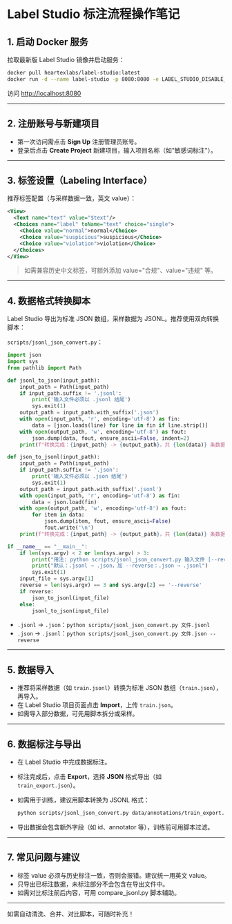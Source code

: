 # Label Studio 标注流程操作笔记

## 1. 启动 Docker 服务

拉取最新版 Label Studio 镜像并启动服务：

```bash
docker pull heartexlabs/label-studio:latest
docker run -d --name label-studio -p 8080:8080 -e LABEL_STUDIO_DISABLE_SIGNUP=true heartexlabs/label-studio:latest
```

访问 [http://localhost:8080](http://localhost:8080)

---

## 2. 注册账号与新建项目

- 第一次访问需点击 **Sign Up** 注册管理员账号。
- 登录后点击 **Create Project** 新建项目，输入项目名称（如"敏感词标注"）。

---

## 3. 标签设置（Labeling Interface）

推荐标签配置（与采样数据一致，英文 value）：

```xml
<View>
  <Text name="text" value="$text"/>
  <Choices name="label" toName="text" choice="single">
    <Choice value="normal">normal</Choice>
    <Choice value="suspicious">suspicious</Choice>
    <Choice value="violation">violation</Choice>
  </Choices>
</View>
```

> 如需兼容历史中文标签，可额外添加 value="合规"、value="违规" 等。

---

## 4. 数据格式转换脚本

Label Studio 导出为标准 JSON 数组，采样数据为 JSONL。推荐使用双向转换脚本：

`scripts/jsonl_json_convert.py`：

```python
import json
import sys
from pathlib import Path

def jsonl_to_json(input_path):
    input_path = Path(input_path)
    if input_path.suffix != '.jsonl':
        print('输入文件必须以 .jsonl 结尾')
        sys.exit(1)
    output_path = input_path.with_suffix('.json')
    with open(input_path, 'r', encoding='utf-8') as fin:
        data = [json.loads(line) for line in fin if line.strip()]
    with open(output_path, 'w', encoding='utf-8') as fout:
        json.dump(data, fout, ensure_ascii=False, indent=2)
    print(f"转换完成：{input_path} -> {output_path}，共 {len(data)} 条数据")

def json_to_jsonl(input_path):
    input_path = Path(input_path)
    if input_path.suffix != '.json':
        print('输入文件必须以 .json 结尾')
        sys.exit(1)
    output_path = input_path.with_suffix('.jsonl')
    with open(input_path, 'r', encoding='utf-8') as fin:
        data = json.load(fin)
    with open(output_path, 'w', encoding='utf-8') as fout:
        for item in data:
            json.dump(item, fout, ensure_ascii=False)
            fout.write('\n')
    print(f"转换完成：{input_path} -> {output_path}，共 {len(data)} 条数据")

if __name__ == "__main__":
    if len(sys.argv) < 2 or len(sys.argv) > 3:
        print("用法: python scripts/jsonl_json_convert.py 输入文件 [--reverse]")
        print("默认：.jsonl → .json，加 --reverse：.json → .jsonl")
        sys.exit(1)
    input_file = sys.argv[1]
    reverse = len(sys.argv) == 3 and sys.argv[2] == '--reverse'
    if reverse:
        json_to_jsonl(input_file)
    else:
        jsonl_to_json(input_file)
```

- `.jsonl` → `.json`：`python scripts/jsonl_json_convert.py 文件.jsonl`
- `.json` → `.jsonl`：`python scripts/jsonl_json_convert.py 文件.json --reverse`

---

## 5. 数据导入

- 推荐将采样数据（如 `train.jsonl`）转换为标准 JSON 数组（`train.json`），再导入。
- 在 Label Studio 项目页面点击 **Import**，上传 `train.json`。
- 如需导入部分数据，可先用脚本拆分或采样。

---

## 6. 数据标注与导出

- 在 Label Studio 中完成数据标注。
- 标注完成后，点击 **Export**，选择 **JSON** 格式导出（如 `train_export.json`）。
- 如需用于训练，建议用脚本转换为 JSONL 格式：

  ```bash
  python scripts/jsonl_json_convert.py data/annotations/train_export.json --reverse
  ```

- 导出数据会包含额外字段（如 id、annotator 等），训练前可用脚本过滤。

---

## 7. 常见问题与建议

- 标签 value 必须与历史标注一致，否则会报错。建议统一用英文 value。
- 只导出已标注数据，未标注部分不会包含在导出文件中。
- 如需对比标注前后内容，可用 compare_jsonl.py 脚本辅助。

---

如需自动清洗、合并、对比脚本，可随时补充！
